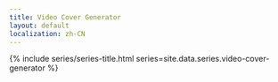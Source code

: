 ```yaml
---
title: Video Cover Generator
layout: default
localization: zh-CN
---
```


{% include series/series-title.html
    series=site.data.series.video-cover-generator
%}